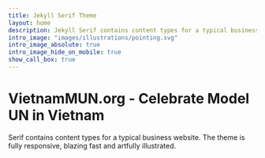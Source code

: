 ```yaml
---
title: Jekyll Serif Theme
layout: home
description: Jekyll Serif contains content types for a typical business website. The theme is fully responsive, blazing fast and artfully illustrated.
intro_image: "images/illustrations/pointing.svg"
intro_image_absolute: true
intro_image_hide_on_mobile: true
show_call_box: true
---
```


# VietnamMUN.org - Celebrate Model UN in Vietnam

Serif contains content types for a typical business website. The theme is fully responsive, blazing fast and artfully illustrated.
